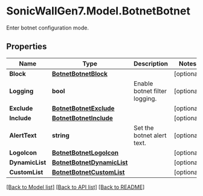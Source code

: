 # SonicWallGen7.Model.BotnetBotnet
Enter botnet configuration mode.

## Properties

Name | Type | Description | Notes
------------ | ------------- | ------------- | -------------
**Block** | [**BotnetBotnetBlock**](BotnetBotnetBlock.md) |  | [optional] 
**Logging** | **bool** | Enable botnet filter logging. | [optional] 
**Exclude** | [**BotnetBotnetExclude**](BotnetBotnetExclude.md) |  | [optional] 
**Include** | [**BotnetBotnetInclude**](BotnetBotnetInclude.md) |  | [optional] 
**AlertText** | **string** | Set the botnet alert text. | [optional] 
**LogoIcon** | [**BotnetBotnetLogoIcon**](BotnetBotnetLogoIcon.md) |  | [optional] 
**DynamicList** | [**BotnetBotnetDynamicList**](BotnetBotnetDynamicList.md) |  | [optional] 
**CustomList** | [**BotnetBotnetCustomList**](BotnetBotnetCustomList.md) |  | [optional] 

[[Back to Model list]](../README.md#documentation-for-models) [[Back to API list]](../README.md#documentation-for-api-endpoints) [[Back to README]](../README.md)


